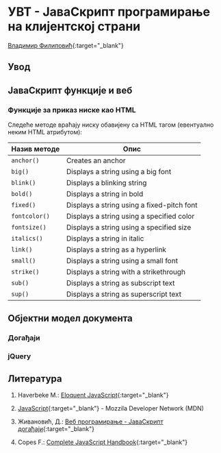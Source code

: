 
# УВТ - ЈаваСкрипт програмирање на клијентској страни

[Владимир Филиповић](https://vladofilipovic.github.io/index-cy.html){:target="_blank"}

## Увод

## ЈаваСкрипт функције и веб

### Функције за приказ ниске као HTML

Следеће методе враћају ниску обавијену са HTML тагом (евентуално неким HTML атрибутом):

| Назив методе          | Опис                                                |
|-----------------------|-----------------------------------------------------|
| `anchor()`            | Creates an anchor |
| `big()`               | Displays a string using a big font |
| `blink()`             | Displays a blinking string  |
| `bold()`              | Displays a string in bold |
| `fixed()`             | Displays a string using a fixed-pitch font |
| `fontcolor()`         | Displays a string using a specified color |
| `fontsize()`          | Displays a string using a specified size |
| `italics()`           | Displays a string in italic |
| `link()`              | Displays a string as a hyperlink |
| `small()`             | Displays a string using a small font |
| `strike()`            | Displays a string with a strikethrough |
| `sub()`               | Displays a string as subscript text |
| `sup()`               | Displays a string as superscript text |

## Објектни модел документа

### Догађаји

### jQuery

## Литература

1. Haverbeke M.: [Eloquent JavaScript](https://eloquentjavascript.net/){:target="_blank"}

1. [JavaScript](https://developer.mozilla.org/en-US/docs/Web/JavaScript){:target="_blank"} - Mozzila Developer Network (MDN)

1. Живановић, Д.: [Веб програмирање - ЈаваСкрипт догађаји](https://www.webprogramiranje.org/dogadjaji-u-javascript-u/){:target="_blank"}

1. Copes F.: [Complete JavaScript Handbook](https://medium.freecodecamp.org/the-complete-javascript-handbook-f26b2c71719c){:target="_blank"}
